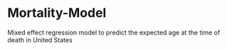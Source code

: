 # Mortality-Model
Mixed effect regression model to predict the expected age at the time of death in United States
